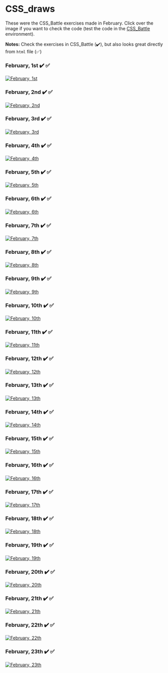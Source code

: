 # CSS_draws

These were the CSS_Battle exercises made in February. Click over the image if you want to check the code (test the code in the [CSS_Battle](https://cssbattle.dev/) environment).

**Notes:** Check the exercises in CSS_Battle (✔️), but also looks great directly from `html` file (✅)

### February, 1st ✔️ ✅
[![February, 1st](draws/01.png)](html/01.html)

### February, 2nd ✔️ ✅
[![February, 2nd](draws/02.png)](html/02.html)

### February, 3rd ✔️ ✅
[![February, 3rd](draws/03.png)](html/03.html)

### February, 4th ✔️ ✅
[![February, 4th](draws/04.png)](html/04.html)

### February, 5th ✔️ ✅
[![February, 5th](draws/05.png)](html/05.html)

### February, 6th ✔️ ✅
[![February, 6th](draws/06.png)](html/06.html)

### February, 7th ✔️ ✅
[![February, 7th](draws/07.png)](html/07.html)

### February, 8th ✔️ ✅
[![February, 8th](draws/08.png)](html/08.html)

### February, 9th ✔️ ✅
[![February, 9th](draws/09.png)](html/09.html)

### February, 10th ✔️ ✅
[![February, 10th](draws/10.png)](html/10.html)

### February, 11th ✔️ ✅
[![February, 11th](draws/11.png)](html/11.html)

### February, 12th ✔️ ✅
[![February, 12th](draws/12.png)](html/12.html)

### February, 13th ✔️ ✅
[![February, 13th](draws/13.png)](html/13.html)

### February, 14th ✔️ ✅
[![February, 14th](draws/14.png)](html/14.html)

### February, 15th ✔️ ✅
[![February, 15th](draws/15.png)](html/15.html)

### February, 16th ✔️ ✅
[![February, 16th](draws/16.png)](html/16.html)

### February, 17th ✔️ ✅
[![February, 17th](draws/17.png)](html/17.html)

### February, 18th ✔️ ✅
[![February, 18th](draws/18.png)](html/18.html)

### February, 19th ✔️ ✅
[![February, 19th](draws/19.png)](html/19.html)

### February, 20th ✔️ ✅
[![February, 20th](draws/20.png)](html/20.html)

### February, 21th ✔️ ✅
[![February, 21th](draws/21.png)](html/21.html)

### February, 22th ✔️ ✅
[![February, 22th](draws/22.png)](html/22.html)

### February, 23th ✔️ ✅
[![February, 23th](draws/23.png)](html/23.html)
